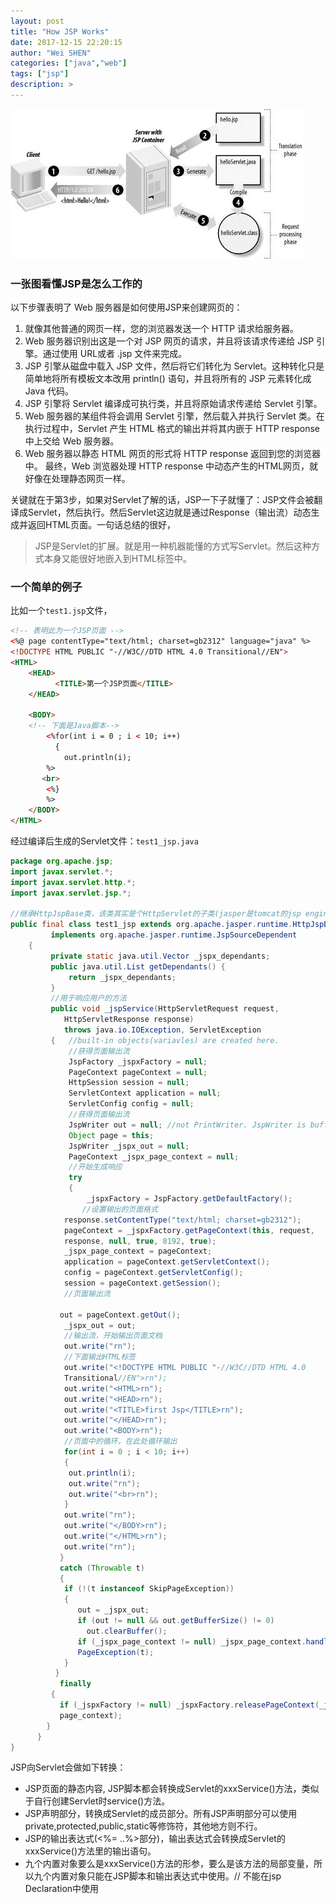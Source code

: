 ```yaml
---
layout: post
title: "How JSP Works"
date: 2017-12-15 22:20:15
author: "Wei SHEN"
categories: ["java","web"]
tags: ["jsp"]
description: >
---
```


![jsp-processing](/images/how-jsp-works/jsp-processing.jpg)

### 一张图看懂JSP是怎么工作的
以下步骤表明了 Web 服务器是如何使用JSP来创建网页的：
1. 就像其他普通的网页一样，您的浏览器发送一个 HTTP 请求给服务器。
2. Web 服务器识别出这是一个对 JSP 网页的请求，并且将该请求传递给 JSP 引擎。通过使用 URL或者 .jsp 文件来完成。
3. JSP 引擎从磁盘中载入 JSP 文件，然后将它们转化为 Servlet。这种转化只是简单地将所有模板文本改用 println() 语句，并且将所有的 JSP 元素转化成 Java 代码。
4. JSP 引擎将 Servlet 编译成可执行类，并且将原始请求传递给 Servlet 引擎。
5. Web 服务器的某组件将会调用 Servlet 引擎，然后载入并执行 Servlet 类。在执行过程中，Servlet 产生 HTML 格式的输出并将其内嵌于 HTTP response 中上交给 Web 服务器。
6. Web 服务器以静态 HTML 网页的形式将 HTTP response 返回到您的浏览器中。
最终，Web 浏览器处理 HTTP response 中动态产生的HTML网页，就好像在处理静态网页一样。

关键就在于第3步，如果对Servlet了解的话，JSP一下子就懂了：JSP文件会被翻译成Servlet，然后执行。然后Servlet这边就是通过Response（输出流）动态生成并返回HTML页面。一句话总结的很好，
> JSP是Servlet的扩展。就是用一种机器能懂的方式写Servlet。然后这种方式本身又能很好地嵌入到HTML标签中。

### 一个简单的例子
比如一个`test1.jsp`文件，
```html
<!-- 表明此为一个JSP页面 -->
<%@ page contentType="text/html; charset=gb2312" language="java" %>
<!DOCTYPE HTML PUBLIC "-//W3C//DTD HTML 4.0 Transitional//EN">
<HTML>
    <HEAD>
          <TITLE>第一个JSP页面</TITLE>
    </HEAD>

    <BODY>
    <!-- 下面是Java脚本-->
        <%for(int i = 0 ; i < 10; i++)
          {
            out.println(i);
        %>
       <br>
        <%}
        %>
    </BODY>
</HTML>
```

经过编译后生成的Servlet文件：`test1_jsp.java`
```java
package org.apache.jsp;
import javax.servlet.*;
import javax.servlet.http.*;
import javax.servlet.jsp.*;

//继承HttpJspBase类，该类其实是个HttpServlet的子类(jasper是tomcat的jsp engine)
public final class test1_jsp extends org.apache.jasper.runtime.HttpJspBase
         implements org.apache.jasper.runtime.JspSourceDependent
    {
         private static java.util.Vector _jspx_dependants;
         public java.util.List getDependants() {
             return _jspx_dependants;
         }
         //用于响应用户的方法
         public void _jspService(HttpServletRequest request,
            HttpServletResponse response)
            throws java.io.IOException, ServletException
         {   //built-in objects(variavles) are created here.
             //获得页面输出流
             JspFactory _jspxFactory = null;
             PageContext pageContext = null;
             HttpSession session = null;
             ServletContext application = null;
             ServletConfig config = null;
             //获得页面输出流
             JspWriter out = null; //not PrintWriter. JspWriter is buffered defautly.
             Object page = this;
             JspWriter _jspx_out = null;
             PageContext _jspx_page_context = null;
             //开始生成响应
             try
             {
                 _jspxFactory = JspFactory.getDefaultFactory();
                //设置输出的页面格式
            response.setContentType("text/html; charset=gb2312");
            pageContext = _jspxFactory.getPageContext(this, request,
            response, null, true, 8192, true);
            _jspx_page_context = pageContext;
            application = pageContext.getServletContext();
            config = pageContext.getServletConfig();
            session = pageContext.getSession();
            //页面输出流

           out = pageContext.getOut();
            _jspx_out = out;
            //输出流，开始输出页面文档
            out.write("rn");
            //下面输出HTML标签
            out.write("<!DOCTYPE HTML PUBLIC "-//W3C//DTD HTML 4.0
            Transitional//EN">rn");
            out.write("<HTML>rn");
            out.write("<HEAD>rn");
            out.write("<TITLE>first Jsp</TITLE>rn");
            out.write("</HEAD>rn");
            out.write("<BODY>rn");
            //页面中的循环，在此处循环输出
            for(int i = 0 ; i < 10; i++)
            {
             out.println(i);
             out.write("rn");
             out.write("<br>rn");
            }
            out.write("rn");
            out.write("</BODY>rn");
            out.write("</HTML>rn");
            out.write("rn");
           }
           catch (Throwable t)
           {
            if (!(t instanceof SkipPageException))
            {
               out = _jspx_out;
               if (out != null && out.getBufferSize() != 0)
                 out.clearBuffer();
               if (_jspx_page_context != null) _jspx_page_context.handle
               PageException(t);
            }
          }
           finally
         {
           if (_jspxFactory != null) _jspxFactory.releasePageContext(_jspx_
           page_context);
        }
      }
}
```

JSP向Servlet会做如下转换：
* JSP页面的静态内容, JSP脚本都会转换成Servlet的xxxService()方法，类似于自行创建Servlet时service()方法。    
* JSP声明部分，转换成Servlet的成员部分。所有JSP声明部分可以使用private,protected,public,static等修饰符，其他地方则不行。    
* JSP的输出表达式(<%= ..%>部分)，输出表达式会转换成Servlet的xxxService()方法里的输出语句。    
* 九个内置对象要么是xxxService()方法的形参，要么是该方法的局部变量，所以九个内置对象只能在JSP脚本和输出表达式中使用。// 不能在jsp Declaration中使用
